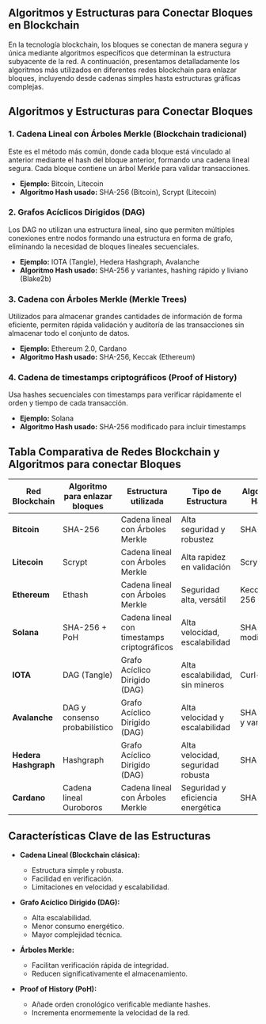 ## **Algoritmos y Estructuras para Conectar Bloques en Blockchain**

En la tecnología blockchain, los bloques se conectan de manera segura y única mediante algoritmos específicos que determinan la estructura subyacente de la red. A continuación, presentamos detalladamente los algoritmos más utilizados en diferentes redes blockchain para enlazar bloques, incluyendo desde cadenas simples hasta estructuras gráficas complejas.

## **Algoritmos y Estructuras para Conectar Bloques**

### 1. Cadena Lineal con Árboles Merkle (Blockchain tradicional)

Este es el método más común, donde cada bloque está vinculado al anterior mediante el hash del bloque anterior, formando una cadena lineal segura. Cada bloque contiene un árbol Merkle para validar transacciones.

- **Ejemplo:** Bitcoin, Litecoin
- **Algoritmo Hash usado:** SHA-256 (Bitcoin), Scrypt (Litecoin)

### 2. Grafos Acíclicos Dirigidos (DAG)

Los DAG no utilizan una estructura lineal, sino que permiten múltiples conexiones entre nodos formando una estructura en forma de grafo, eliminando la necesidad de bloques lineales secuenciales.

- **Ejemplo:** IOTA (Tangle), Hedera Hashgraph, Avalanche
- **Algoritmo Hash usado:** SHA-256 y variantes, hashing rápido y liviano (Blake2b)

### 3. Cadena con Árboles Merkle (Merkle Trees)

Utilizados para almacenar grandes cantidades de información de forma eficiente, permiten rápida validación y auditoría de las transacciones sin almacenar todo el conjunto de datos.

- **Ejemplo:** Ethereum 2.0, Cardano
- **Algoritmo Hash usado:** SHA-256, Keccak (Ethereum)

### 4. Cadena de timestamps criptográficos (Proof of History)

Usa hashes secuenciales con timestamps para verificar rápidamente el orden y tiempo de cada transacción.

- **Ejemplo:** Solana
- **Algoritmo Hash usado:** SHA-256 modificado para incluir timestamps

## **Tabla Comparativa de Redes Blockchain y Algoritmos para conectar Bloques**

| Red Blockchain | Algoritmo para enlazar bloques | Estructura utilizada                         | Tipo de Estructura          | Algoritmo Hash   |
|----------------|---------------------------------|----------------------------------------------|-----------------------------|------------------------|
| **Bitcoin**    | SHA-256                         | Cadena lineal con Árboles Merkle           | Alta seguridad y robustez      | SHA-256          |
| **Litecoin**       | Scrypt                                 | Cadena lineal con Árboles Merkle           | Alta rapidez en validación     | Scrypt           |
| **Ethereum**       | Ethash                                | Cadena lineal con Árboles Merkle           | Seguridad alta, versátil        | Keccak-256       |
| **Solana**         | SHA-256 + PoH                    | Cadena lineal con timestamps criptográficos| Alta velocidad, escalabilidad | SHA-256 modificado |
| **IOTA**           | DAG (Tangle)                       | Grafo Acíclico Dirigido (DAG)              | Alta escalabilidad, sin mineros | Curl-P-81       |
| **Avalanche**      | DAG y consenso probabilístico        | Grafo Acíclico Dirigido (DAG)              | Alta velocidad y escalabilidad  | SHA-256 y variantes |
| **Hedera Hashgraph**| Hashgraph                          | Grafo Acíclico Dirigido (DAG)              | Alta velocidad, seguridad robusta| SHA-384         |
| **Cardano**        | Cadena lineal Ouroboros             | Cadena lineal con Árboles Merkle           | Seguridad y eficiencia energética | SHA-256         |

## **Características Clave de las Estructuras**

- **Cadena Lineal (Blockchain clásica):**
  - Estructura simple y robusta.
  - Facilidad en verificación.
  - Limitaciones en velocidad y escalabilidad.

- **Grafo Acíclico Dirigido (DAG):**
  - Alta escalabilidad.
  - Menor consumo energético.
  - Mayor complejidad técnica.

- **Árboles Merkle:**
  - Facilitan verificación rápida de integridad.
  - Reducen significativamente el almacenamiento.

- **Proof of History (PoH):**
  - Añade orden cronológico verificable mediante hashes.
  - Incrementa enormemente la velocidad de la red.

